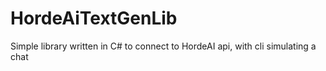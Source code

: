 # HordeAiTextGenLib
Simple library written in C# to connect to HordeAI api, with cli simulating a chat
